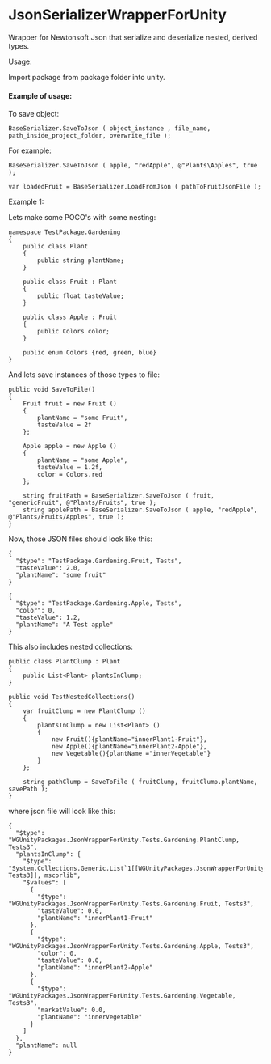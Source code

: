 # JsonSerializerWrapperForUnity
Wrapper for Newtonsoft.Json that serialize and deserialize nested, derived types.

Usage:

Import package from package folder into unity.

#### Example of usage:

To save object:

```BaseSerializer.SaveToJson ( object_instance , file_name, path_inside_project_folder, overwrite_file );```

For example:

```BaseSerializer.SaveToJson ( apple, "redApple", @"Plants\Apples", true );```

```var loadedFruit = BaseSerializer.LoadFromJson ( pathToFruitJsonFile );```

Example 1:

Lets make some POCO's with some nesting:
```
namespace TestPackage.Gardening
{	
    public class Plant
    {
        public string plantName;
    }
	
	public class Fruit : Plant
    {
        public float tasteValue;
    }
	
	public class Apple : Fruit
    {
        public Colors color; 
    }
	
	public enum Colors {red, green, blue}
}
```

And lets save instances of those types to file:

```
public void SaveToFile()
{
	Fruit fruit = new Fruit ()
	{
		plantName = "some Fruit",
		tasteValue = 2f
	};
	
	Apple apple = new Apple ()
	{
		plantName = "some Apple",
		tasteValue = 1.2f,
		color = Colors.red
	};
	
	string fruitPath = BaseSerializer.SaveToJson ( fruit, "genericFruit", @"Plants/Fruits", true );
	string applePath = BaseSerializer.SaveToJson ( apple, "redApple", @"Plants/Fruits/Apples", true );
}
```

Now, those JSON files should look like this:

```
{
  "$type": "TestPackage.Gardening.Fruit, Tests",
  "tasteValue": 2.0,
  "plantName": "some fruit"
}

{
  "$type": "TestPackage.Gardening.Apple, Tests",
  "color": 0,
  "tasteValue": 1.2,
  "plantName": "A Test apple"
}
```

This also includes nested collections:

```
public class PlantClump : Plant
{
	public List<Plant> plantsInClump;
}
	
public void TestNestedCollections()
{
	var fruitClump = new PlantClump ()
	{
		plantsInClump = new List<Plant> ()
		{
			new Fruit(){plantName="innerPlant1-Fruit"},
			new Apple(){plantName="innerPlant2-Apple"},
			new Vegetable(){plantName ="innerVegetable"}
		}
	};
	
	string pathClump = SaveToFile ( fruitClump, fruitClump.plantName, savePath );
}

```

where json file will look like this:

```
{
  "$type": "WGUnityPackages.JsonWrapperForUnity.Tests.Gardening.PlantClump, Tests3",
  "plantsInClump": {
    "$type": "System.Collections.Generic.List`1[[WGUnityPackages.JsonWrapperForUnity.Tests.Gardening.Plant, Tests3]], mscorlib",
    "$values": [
      {
        "$type": "WGUnityPackages.JsonWrapperForUnity.Tests.Gardening.Fruit, Tests3",
        "tasteValue": 0.0,
        "plantName": "innerPlant1-Fruit"
      },
      {
        "$type": "WGUnityPackages.JsonWrapperForUnity.Tests.Gardening.Apple, Tests3",
        "color": 0,
        "tasteValue": 0.0,
        "plantName": "innerPlant2-Apple"
      },
      {
        "$type": "WGUnityPackages.JsonWrapperForUnity.Tests.Gardening.Vegetable, Tests3",
        "marketValue": 0.0,
        "plantName": "innerVegetable"
      }
    ]
  },
  "plantName": null
}
```
